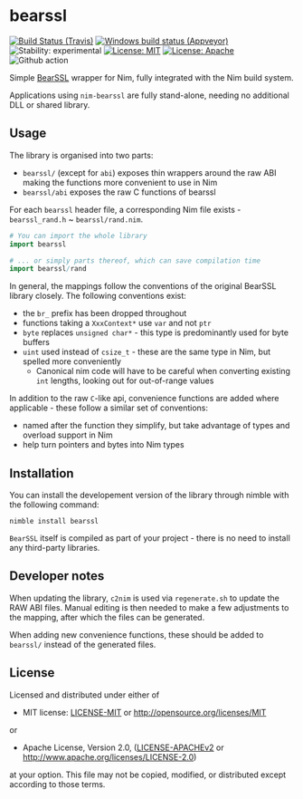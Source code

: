 # bearssl

[![Build Status (Travis)](https://img.shields.io/travis/status-im/nim-bearssl/master.svg?label=Linux%20/%20macOS "Linux/macOS build status (Travis)")](https://travis-ci.org/status-im/nim-bearssl)
[![Windows build status (Appveyor)](https://img.shields.io/appveyor/ci/nimbus/nim-bearssl/master.svg?label=Windows "Windows build status (Appveyor)")](https://ci.appveyor.com/project/nimbus/nim-bearssl)
![Stability: experimental](https://img.shields.io/badge/stability-experimental-orange.svg)
[![License: MIT](https://img.shields.io/badge/License-MIT-blue.svg)](https://opensource.org/licenses/MIT)
[![License: Apache](https://img.shields.io/badge/License-Apache%202.0-blue.svg)](https://opensource.org/licenses/Apache-2.0)
![Github action](https://github.com/status-im/nim-bearssl/workflows/CI/badge.svg)

Simple [BearSSL](https://bearssl.org/) wrapper for Nim, fully integrated with the Nim build system.

Applications using `nim-bearssl` are fully stand-alone, needing no additional DLL or shared library.

## Usage

The library is organised into two parts:

* `bearssl/` (except for `abi`) exposes thin wrappers around the raw ABI making the functions more convenient to use in Nim
* `bearssl/abi` exposes the raw C functions of bearssl

For each `bearssl` header file, a corresponding Nim file exists - `bearssl_rand.h` ~ `bearssl/rand.nim`.

```nim
# You can import the whole library
import bearssl

# ... or simply parts thereof, which can save compilation time
import bearssl/rand
```

In general, the mappings follow the conventions of the original BearSSL library closely. The following conventions exist:

* the `br_` prefix has been dropped throughout
* functions taking a `XxxContext*` use `var` and not `ptr`
* `byte` replaces `unsigned char*` - this type is predominantly used for byte buffers
* `uint` used instead of `csize_t` - these are the same type in Nim, but spelled more conveniently
  * Canonical nim code will have to be careful when converting existing `int` lengths, looking out for out-of-range values

In addition to the raw `C`-like api, convenience functions are added where applicable - these follow a similar set of conventions:

* named after the function they simplify, but take advantage of types and overload support in Nim
* help turn pointers and bytes into Nim types

## Installation

You can install the developement version of the library through nimble with the following command:

```
nimble install bearssl
```

`BearSSL` itself is compiled as part of your project - there is no need to install any third-party libraries.

## Developer notes

When updating the library, `c2nim` is used via `regenerate.sh` to update the RAW ABI files. Manual editing is then needed to make a few adjustments to the mapping, after which the files can be generated.

When adding new convenience functions, these should be added to `bearssl/` instead of the generated files.

## License

Licensed and distributed under either of

* MIT license: [LICENSE-MIT](LICENSE-MIT) or http://opensource.org/licenses/MIT

or

* Apache License, Version 2.0, ([LICENSE-APACHEv2](LICENSE-APACHEv2) or http://www.apache.org/licenses/LICENSE-2.0)

at your option. This file may not be copied, modified, or distributed except according to those terms.
